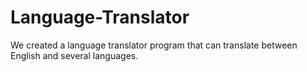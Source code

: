 # Language-Translator
We created a language translator program that can translate between English and several languages.
